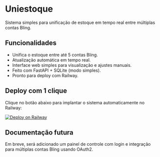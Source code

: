 
# Uniestoque

Sistema simples para unificação de estoque em tempo real entre múltiplas contas Bling.

## Funcionalidades

- Unifica o estoque entre até 5 contas Bling.
- Atualização automática em tempo real.
- Interface web simples para visualização e ajustes manuais.
- Feito com FastAPI + SQLite (modo simples).
- Pronto para deploy com Railway.

## Deploy com 1 clique

Clique no botão abaixo para implantar o sistema automaticamente no Railway:

[![Deploy on Railway](https://railway.app/button.svg)](https://railway.app/new/template?template=https://github.com/Ciuze/Uniestoque-Official)


## Documentação futura

Em breve, será adicionado um painel de controle com login e integração para múltiplas contas Bling usando OAuth2.
